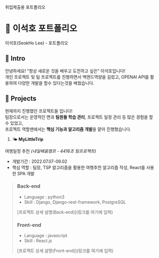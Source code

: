 취업제출용 포트폴리오

# 📄 이석호 포트폴리오 

이석호(SeokHo Lee) - 포트폴리오

## 👋 Intro

안녕하세요! "항상 새로운 것을 배우고 도전하고 싶은" 이석호입니다!  
개인 프로젝트 및 팀 프로젝트를 진행하면서 백엔드역량을 길렀고, OPENAI API를 활용하여 다양한 개발을 할수 있다는것을 배웠습니다.

## 📝 Projects

현재까지 진행했던 프로젝트들 입니다!  
팀장으로서는 운영적인 면과 **팀원들 학습 관리**, 프로젝트 일정 관리 등 많은 경험을 할 수 있었고,  
프로젝트 역할맨에서는 **핵심 기능과 알고리즘 개발**을 맡아 진행했습니다.



1. 🌤️ **MyLittleTrip**

여행일정 추천 *(내일배움캠프 - 4416조 팀프로젝트)*

- 개발기간 : 2022.07.07-09.02
- 핵심 역할 : 팀장, TSP 알고리즘을 활용한 여행추천 알고리즘 작성, React를 사용한 SPA 개발

> ### Back-end
> - Language : python3
> - Skill : Django, Django-rest-framework, PostgreSQL
>
> [프로젝트 상세 설명(Back-end)](링크를 여기에 입력)
>
> ### Front-end
> - Language : javascript
> - Skill : React.js
>
> [프로젝트 상세 설명(Front-end)](링크를 여기에 입력)
